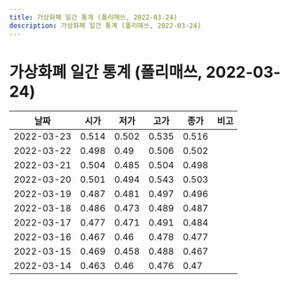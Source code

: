 ```yaml
---
title: 가상화폐 일간 통계 (폴리매쓰, 2022-03-24)
description: 가상화폐 일간 통계 (폴리매쓰, 2022-03-24)
---
```


가상화폐 일간 통계 (폴리매쓰, 2022-03-24)
===

|날짜|시가|저가|고가|종가|비고|
|--|--|--|--|--|--|
|2022-03-23|0.514|0.502|0.535|0.516|    |
|2022-03-22|0.498|0.49|0.506|0.502|    |
|2022-03-21|0.504|0.485|0.504|0.498|    |
|2022-03-20|0.501|0.494|0.543|0.503|    |
|2022-03-19|0.487|0.481|0.497|0.496|    |
|2022-03-18|0.486|0.473|0.489|0.487|    |
|2022-03-17|0.477|0.471|0.491|0.484|    |
|2022-03-16|0.467|0.46|0.478|0.477|    |
|2022-03-15|0.469|0.458|0.488|0.467|    |
|2022-03-14|0.463|0.46|0.476|0.47|    |
